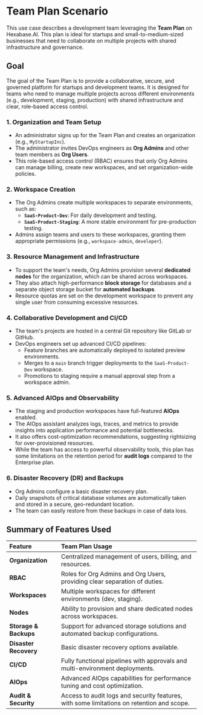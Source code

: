 # Team Plan Scenario

This use case describes a development team leveraging the **Team Plan** on Hexabase.AI. This plan is ideal for startups and small-to-medium-sized businesses that need to collaborate on multiple projects with shared infrastructure and governance.

## Goal

The goal of the Team Plan is to provide a collaborative, secure, and governed platform for startups and development teams. It is designed for teams who need to manage multiple projects across different environments (e.g., development, staging, production) with shared infrastructure and clear, role-based access control.

### 1. Organization and Team Setup

- An administrator signs up for the Team Plan and creates an organization (e.g., `MyStartupInc`).
- The administrator invites DevOps engineers as **Org Admins** and other team members as **Org Users**.
- This role-based access control (RBAC) ensures that only Org Admins can manage billing, create new workspaces, and set organization-wide policies.

### 2. Workspace Creation

- The Org Admins create multiple workspaces to separate environments, such as:
  - **`SaaS-Product-Dev`**: For daily development and testing.
  - **`SaaS-Product-Staging`**: A more stable environment for pre-production testing.
- Admins assign teams and users to these workspaces, granting them appropriate permissions (e.g., `workspace-admin`, `developer`).

### 3. Resource Management and Infrastructure

- To support the team's needs, Org Admins provision several **dedicated nodes** for the organization, which can be shared across workspaces.
- They also attach high-performance **block storage** for databases and a separate object storage bucket for **automated backups**.
- Resource quotas are set on the development workspace to prevent any single user from consuming excessive resources.

### 4. Collaborative Development and CI/CD

- The team's projects are hosted in a central Git repository like GitLab or GitHub.
- DevOps engineers set up advanced CI/CD pipelines:
  - Feature branches are automatically deployed to isolated preview environments.
  - Merges to a `main` branch trigger deployments to the `SaaS-Product-Dev` workspace.
  - Promotions to staging require a manual approval step from a workspace admin.

### 5. Advanced AIOps and Observability

- The staging and production workspaces have full-featured **AIOps** enabled.
- The AIOps assistant analyzes logs, traces, and metrics to provide insights into application performance and potential bottlenecks.
- It also offers cost-optimization recommendations, suggesting rightsizing for over-provisioned resources.
- While the team has access to powerful observability tools, this plan has some limitations on the retention period for **audit logs** compared to the Enterprise plan.

### 6. Disaster Recovery (DR) and Backups

- Org Admins configure a basic disaster recovery plan.
- Daily snapshots of critical database volumes are automatically taken and stored in a secure, geo-redundant location.
- The team can easily restore from these backups in case of data loss.

## Summary of Features Used

| Feature               | Team Plan Usage                                                                           |
| :-------------------- | :---------------------------------------------------------------------------------------- |
| **Organization**      | Centralized management of users, billing, and resources.                                  |
| **RBAC**              | Roles for Org Admins and Org Users, providing clear separation of duties.                 |
| **Workspaces**        | Multiple workspaces for different environments (dev, staging).                            |
| **Nodes**             | Ability to provision and share dedicated nodes across workspaces.                         |
| **Storage & Backups** | Support for advanced storage solutions and automated backup configurations.               |
| **Disaster Recovery** | Basic disaster recovery options available.                                                |
| **CI/CD**             | Fully functional pipelines with approvals and multi-environment deployments.              |
| **AIOps**             | Advanced AIOps capabilities for performance tuning and cost optimization.                 |
| **Audit & Security**  | Access to audit logs and security features, with some limitations on retention and scope. |
